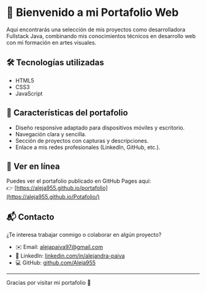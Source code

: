 # 🌸 Bienvenido a mi Portafolio Web 

 Aquí encontrarás una selección de mis proyectos como desarrolladora Fullstack Java, combinando mis conocimientos técnicos en desarrollo web con mi formación en artes visuales.

## 🛠️ Tecnologías utilizadas

- HTML5
- CSS3
- JavaScript

## 🎨 Características del portafolio

- Diseño responsive adaptado para dispositivos móviles y escritorio.
- Navegación clara y sencilla.
- Sección de proyectos con capturas y descripciones.
- Enlace a mis redes profesionales (LinkedIn, GitHub, etc.).

## 🚀 Ver en línea

Puedes ver el portafolio publicado en GitHub Pages aquí:  
👉 [https://aleja955.github.io/portafolio](https://aleja955.github.io/Potafolio/) 

## 📬 Contacto

¿Te interesa trabajar conmigo o colaborar en algún proyecto?

- ✉️ Email: alejapaiva97@gmail.com
- 💼 LinkedIn: [linkedin.com/in/alejandra-paiva](https://www.linkedin.com/in/alejandra-paiva-2280ba321/)
- 💻 GitHub: [github.com/Aleja955](https://github.com/Aleja955)

---

Gracias por visitar mi portafolio 🌸
